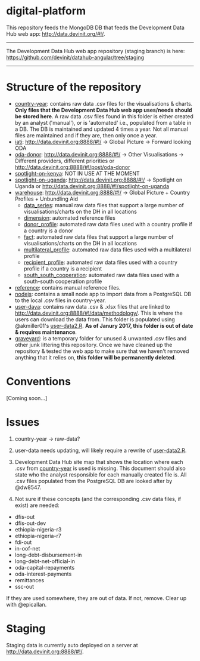 # digital-platform

This repository feeds the MongoDB DB that feeds the Development Data Hub web app: http://data.devinit.org/#!/.

---

The Development Data Hub web app repository (staging branch) is here: https://github.com/devinit/datahub-angular/tree/staging

---

# Structure of the repository

- [country-year](https://github.com/devinit/digital-platform/tree/development/country-year): contains raw data .csv files for the visualisations & charts. **Only files that the Development Data Hub web app uses/needs should be stored here**. A raw data .csv files found in this folder is either created by an analyst ('manual'), or is 'automated' i.e., populated from a table in a DB. The DB is maintained and updated 4 times a year. Not all manual files are maintained and if they are, then only once a year.
 - [iati](https://github.com/devinit/digital-platform/tree/development/country-year/iati): http://data.devinit.org:8888/#!/ → Global Picture → Forward looking ODA
 - [oda-donor](https://github.com/devinit/digital-platform/tree/development/country-year/oda-donor): http://data.devinit.org:8888/#!/ → Other Visualisations → Different providers, different priorities or  http://data.devinit.org:8888/#!/post/oda-donor
 - [spotlight-on-kenya](https://github.com/devinit/digital-platform/tree/development/country-year/spotlight-on-kenya): NOT IN USE AT THE MOMENT
 - [spotlight-on-uganda](https://github.com/devinit/digital-platform/tree/development/country-year/spotlight-on-uganda): http://data.devinit.org:8888/#!/ → Spotlight on Uganda or http://data.devinit.org:8888/#!/spotlight-on-uganda
 - [warehouse](https://github.com/devinit/digital-platform/tree/development/country-year/warehouse): http://data.devinit.org:8888/#!/ → Global Picture + Country Profiles + Unbundling Aid
    - [data_series](https://github.com/devinit/digital-platform/tree/development/country-year/warehouse/data_series): manual raw data files that support a large number of visualisations/charts on the DH in all locations
    - [dimension](https://github.com/devinit/digital-platform/tree/development/country-year/warehouse/dimension): automated reference files
    - [donor_profile](https://github.com/devinit/digital-platform/tree/development/country-year/warehouse/donor_profile): automated raw data files used with a country profile if a country is a donor
    - [fact](https://github.com/devinit/digital-platform/tree/development/country-year/warehouse/fact): automated raw data files that support a large number of visualisations/charts on the DH in all locations
    - [multilateral_profile](https://github.com/devinit/digital-platform/tree/development/country-year/warehouse/multilateral_profile): automated raw data files used with a multilateral profile
    - [recipient_profile](https://github.com/devinit/digital-platform/tree/development/country-year/warehouse/recipient_profile): automated raw data files used with a country profile if a country is a recipient
    - [south_south_cooperation](https://github.com/devinit/digital-platform/tree/development/country-year/warehouse/south_south_cooperation): automated raw data files used with a south-south cooperation profile
- [reference](https://github.com/devinit/digital-platform/tree/development/reference): contains manual reference files. 
- [nodejs](https://github.com/devinit/digital-platform/tree/development/nodejs): contains a small node app to import data from a PostgreSQL DB to the local .csv files in country-year.
- [user-daya](https://github.com/devinit/digital-platform/tree/development/user-data): contains raw data .csv & .xlsx files that are linked to http://data.devinit.org:8888/#!/data/methodology/. This is where the users can download the data from. This folder is populated using @akmiller01's [user-data2.R](https://github.com/akmiller01/alexm-util/blob/master/DevInit/R/user-data2.R). **As of Janury 2017, this folder is out of date & requires maintenance**.
- [graveyard](https://github.com/devinit/digital-platform/tree/development/graveyard): is a temporary folder for unused & unwanted .csv files and other junk littering this repository. Once we have cleaned up the repository & tested the web app to make sure that we haven't removed anything that it relies on, **this folder will be permanently deleted**.

# Conventions

[Coming soon...]

# Issues

1) country-year → raw-data?

2) user-data needs updating, will likely require a rewrite of [user-data2.R](https://github.com/akmiller01/alexm-util/blob/master/DevInit/R/user-data2.R).

3) Development Data Hub site map that shows the location where each .csv from [country-year](https://github.com/devinit/digital-platform/tree/development/country-year) is used is missing. This document should also state who the analyst responsible for each manually created file is. All .csv files populated from the PostgreSQL DB are looked after by @dw8547.

4) Not sure if these concepts (and the corresponding .csv data files, if exist) are needed:

- dfis-out
- dfis-out-dev
- ethiopia-nigeria-r3
- ethiopia-nigeria-r7
- fdi-out
- in-oof-net
- long-debt-disbursement-in
- long-debt-net-official-in
- oda-capital-repayments
- oda-interest-payments
- remittances
- ssc-out

If they are used somewhere, they are out of data. If not, remove. Clear up with @epicallan.

# Staging

Staging data is currently auto deployed on a server at http://data.devinit.org:8888/#!/.
